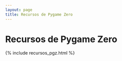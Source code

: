 ```yaml
---
layout: page
title: Recursos de Pygame Zero
---
```



<h1 class="center">Recursos de Pygame Zero</h1>


<div id="galeria">{% include recursos_pgz.html %}</div>

&nbsp;
